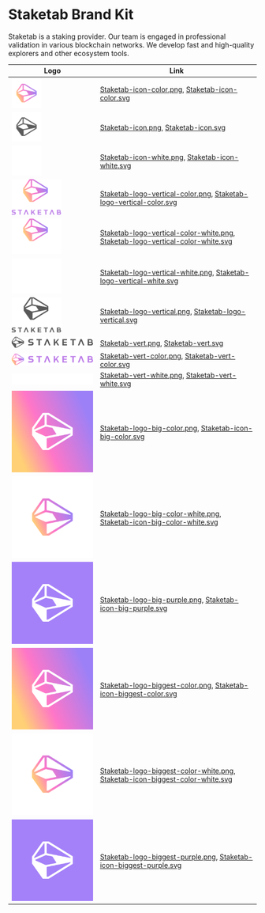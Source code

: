 # Staketab Brand Kit

<div align="left">

Staketab is a staking provider. Our team is engaged in professional validation in various blockchain networks. We develop fast and high-quality explorers and other ecosystem tools.

</div>

| Logo | Link |
| ---  | --- |
| <img src="./png/Staketab-icon-color.png" width="60"> | [Staketab-icon-color.png](https://raw.githubusercontent.com/Staketab/brand-kit/main/Staketab/png/Staketab-icon-color.png), [Staketab-icon-color.svg](https://raw.githubusercontent.com/Staketab/brand-kit/main/Staketab/svg/Staketab-icon-color.svg) |
| <img src="./png/Staketab-icon.png" width="60"> | [Staketab-icon.png](https://raw.githubusercontent.com/Staketab/brand-kit/main/Staketab/png/Staketab-icon.png), [Staketab-icon.svg](https://raw.githubusercontent.com/Staketab/brand-kit/main/Staketab/svg/Staketab-icon.svg) |
| <img src="./png/Staketab-icon-white.png" width="60"> | [Staketab-icon-white.png](https://raw.githubusercontent.com/Staketab/brand-kit/main/Staketab/png/Staketab-icon-white.png), [Staketab-icon-white.svg](https://raw.githubusercontent.com/Staketab/brand-kit/main/Staketab/svg/Staketab-icon-white.svg) |
| <img src="./png/Staketab-logo-vertical-color.png" width="100"> | [Staketab-logo-vertical-color.png](https://raw.githubusercontent.com/Staketab/brand-kit/main/Staketab/png/Staketab-logo-vertical-color.png), [Staketab-logo-vertical-color.svg](https://raw.githubusercontent.com/Staketab/brand-kit/main/Staketab/svg/Staketab-logo-vertical-color.svg) |
| <img src="./png/Staketab-logo-vertical-color-white.png" width="100"> | [Staketab-logo-vertical-color-white.png](https://raw.githubusercontent.com/Staketab/brand-kit/main/Staketab/png/Staketab-logo-vertical-color-white.png), [Staketab-logo-vertical-color-white.svg](https://raw.githubusercontent.com/Staketab/brand-kit/main/Staketab/svg/Staketab-logo-vertical-color-white.svg) |
| <img src="./png/Staketab-logo-vertical-white.png" width="100"> | [Staketab-logo-vertical-white.png](https://raw.githubusercontent.com/Staketab/brand-kit/main/Staketab/png/Staketab-logo-vertical-white.png), [Staketab-logo-vertical-white.svg](https://raw.githubusercontent.com/Staketab/brand-kit/main/Staketab/svg/Staketab-logo-vertical-white.svg) |
| <img src="./png/Staketab-logo-vertical.png" width="100"> | [Staketab-logo-vertical.png](https://raw.githubusercontent.com/Staketab/brand-kit/main/Staketab/png/Staketab-logo-vertical.png), [Staketab-logo-vertical.svg](https://raw.githubusercontent.com/Staketab/brand-kit/main/Staketab/svg/Staketab-logo-vertical.svg) |
| <img src="./png/Staketab-vert.png" width="200"> | [Staketab-vert.png](https://raw.githubusercontent.com/Staketab/brand-kit/main/Staketab/png/Staketab-vert.png), [Staketab-vert.svg](https://raw.githubusercontent.com/Staketab/brand-kit/main/Staketab/svg/Staketab-vert.svg) |
| <img src="./png/Staketab-vert-color.png" width="200"> | [Staketab-vert-color.png](https://raw.githubusercontent.com/Staketab/brand-kit/main/Staketab/png/Staketab-vert-color.png), [Staketab-vert-color.svg](https://raw.githubusercontent.com/Staketab/brand-kit/main/Staketab/svg/Staketab-vert-color.svg) |
| <img src="./png/Staketab-vert-white.png" width="200"> | [Staketab-vert-white.png](https://raw.githubusercontent.com/Staketab/brand-kit/main/Staketab/png/Staketab-vert-white.png), [Staketab-vert-white.svg](https://raw.githubusercontent.com/Staketab/brand-kit/main/Staketab/svg/Staketab-vert-white.svg) |
| <img src="./png/Staketab-logo-big-color.png" width="200"> | [Staketab-logo-big-color.png](https://raw.githubusercontent.com/Staketab/brand-kit/main/Staketab/png/Staketab-logo-big-color.png), [Staketab-icon-big-color.svg](https://raw.githubusercontent.com/Staketab/brand-kit/main/Staketab/svg/Staketab-icon-big-color.svg) |
| <img src="./png/Staketab-logo-big-color-white.png" width="200"> | [Staketab-logo-big-color-white.png](https://raw.githubusercontent.com/Staketab/brand-kit/main/Staketab/png/Staketab-logo-big-color-white.png), [Staketab-icon-big-color-white.svg](https://raw.githubusercontent.com/Staketab/brand-kit/main/Staketab/svg/Staketab-icon-big-color-white.svg) |
| <img src="./png/Staketab-logo-big-purple.png" width="200"> | [Staketab-logo-big-purple.png](https://raw.githubusercontent.com/Staketab/brand-kit/main/Staketab/png/Staketab-logo-big-purple.png), [Staketab-icon-big-purple.svg](https://raw.githubusercontent.com/Staketab/brand-kit/main/Staketab/svg/Staketab-icon-big-purple.svg) |
| <img src="./png/Staketab-logo-biggest-color.png" width="300"> | [Staketab-logo-biggest-color.png](https://raw.githubusercontent.com/Staketab/brand-kit/main/Staketab/png/Staketab-logo-biggest-color.png), [Staketab-icon-biggest-color.svg](https://raw.githubusercontent.com/Staketab/brand-kit/main/Staketab/svg/Staketab-icon-biggest-color.svg) |
| <img src="./png/Staketab-logo-biggest-color-white.png" width="300"> | [Staketab-logo-biggest-color-white.png](https://raw.githubusercontent.com/Staketab/brand-kit/main/Staketab/png/Staketab-logo-biggest-color-white.png), [Staketab-icon-biggest-color-white.svg](https://raw.githubusercontent.com/Staketab/brand-kit/main/Staketab/svg/Staketab-icon-biggest-color-white.svg) |
| <img src="./png/Staketab-logo-biggest-purple.png" width="300"> | [Staketab-logo-biggest-purple.png](https://raw.githubusercontent.com/Staketab/brand-kit/main/Staketab/png/Staketab-logo-biggest-purple.png), [Staketab-icon-biggest-purple.svg](https://raw.githubusercontent.com/Staketab/brand-kit/main/Staketab/svg/Staketab-icon-biggest-purple.svg) |


